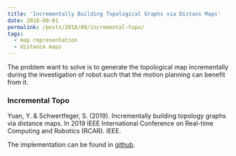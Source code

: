 ```yaml
---
title: 'Incrementally Building Topological Graphs via Distans Maps'
date: 2018-09-01
permalink: /posts/2018/09/incremental-topo/
tags:
  - map representation
  - distance maps
---
```


The problem want to solve is to generate the topological map incrementally during the investigation of robot such that the motion planning can benefit from it.

### Incremental Topo
Yuan, Y. & Schwertfeger, S. (2019). Incrementally building topology graphs via distance maps. In 2019 IEEE International Conference on Real-time Computing and Robotics (RCAR). IEEE.

The implementation can be found in [github](https://github.com/STAR-Center/IncrementalTopo).
